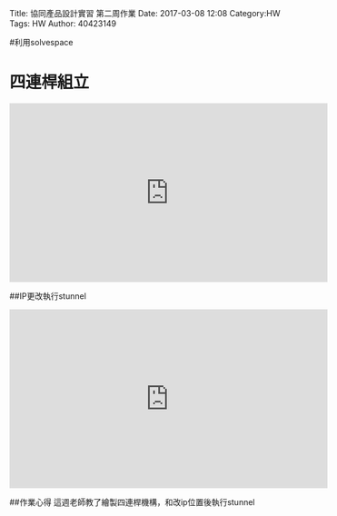 Title: 協同產品設計實習 第二周作業
Date: 2017-03-08 12:08
Category:HW
Tags: HW
Author: 40423149



<!-- PELICAN_END_SUMMARY -->


#利用solvespace

# 四連桿組立

<iframe width="560" height="315" src="https://www.youtube.com/embed/G90WCzW320o" frameborder="0" allowfullscreen></iframe>

##IP更改執行stunnel

<iframe width="560" height="315" src="https://www.youtube.com/embed/sFwcsUrffHI" frameborder="0" allowfullscreen></iframe>

##作業心得
這週老師教了繪製四連桿機構，和改ip位置後執行stunnel

